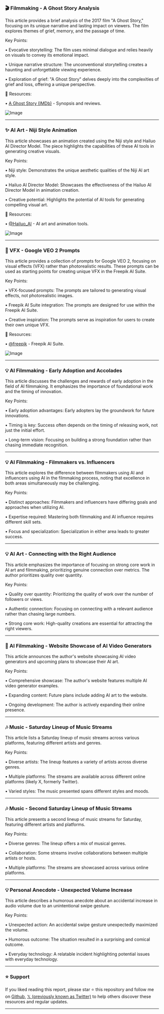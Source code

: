 ### 🎬 Filmmaking -  A Ghost Story Analysis

This article provides a brief analysis of the 2017 film "A Ghost Story," focusing on its unique narrative and lasting impact on viewers.  The film explores themes of grief, memory, and the passage of time.

Key Points:

• Evocative storytelling: The film uses minimal dialogue and relies heavily on visuals to convey its emotional impact.


• Unique narrative structure:  The unconventional storytelling creates a haunting and unforgettable viewing experience.


• Exploration of grief: "A Ghost Story" delves deeply into the complexities of grief and loss, offering a unique perspective.


🔗 Resources:

• [A Ghost Story (IMDb)](https://www.imdb.com/title/tt5776466/) - Synopsis and reviews.

![Image](https://pbs.twimg.com/ext_tw_video_thumb/1893598606147428353/pu/img/Vy0W27LiW6YU7Sjn.jpg)



---
### ✨ AI Art - Niji Style Animation

This article showcases an animation created using the Niji style and Hailuo AI Director Model.  The piece highlights the capabilities of these AI tools in generating creative visuals.

Key Points:

• Niji style: Demonstrates the unique aesthetic qualities of the Niji AI art style.


• Hailuo AI Director Model: Showcases the effectiveness of the Hailuo AI Director Model in animation creation.


• Creative potential: Highlights the potential of AI tools for generating compelling visual art.


🔗 Resources:

• [@Hailuo_AI](https://twitter.com/Hailuo_AI) -  AI art and animation tools.

![Image](https://pbs.twimg.com/ext_tw_video_thumb/1893598606147428353/pu/img/Vy0W27LiW6YU7Sjn.jpg)


---
### 🚀 VFX - Google VEO 2 Prompts

This article provides a collection of prompts for Google VEO 2, focusing on visual effects (VFX) rather than photorealistic results.  These prompts can be used as starting points for creating unique VFX in the Freepik AI Suite.

Key Points:

• VFX-focused prompts: The prompts are tailored to generating visual effects, not photorealistic images.


• Freepik AI Suite integration: The prompts are designed for use within the Freepik AI Suite.


• Creative inspiration: The prompts serve as inspiration for users to create their own unique VFX.


🔗 Resources:

• [@freepik](https://twitter.com/freepik) - Freepik AI Suite.

![Image](https://pbs.twimg.com/ext_tw_video_thumb/1893394087719362561/pu/img/6ljDWu0F8EY0mLZc.jpg)


---
### 💡 AI Filmmaking - Early Adoption and Accolades

This article discusses the challenges and rewards of early adoption in the field of AI filmmaking. It emphasizes the importance of foundational work and the timing of innovation.

Key Points:

• Early adoption advantages:  Early adopters lay the groundwork for future innovations.


• Timing is key: Success often depends on the timing of releasing work, not just the initial effort.


• Long-term vision: Focusing on building a strong foundation rather than chasing immediate recognition.


---
### 💡 AI Filmmaking - Filmmakers vs. Influencers

This article explores the difference between filmmakers using AI and influencers using AI in the filmmaking process, noting that excellence in both areas simultaneously may be challenging.

Key Points:

• Distinct approaches: Filmmakers and influencers have differing goals and approaches when utilizing AI.


• Expertise required: Mastering both filmmaking and AI influence requires different skill sets.


• Focus and specialization: Specialization in either area leads to greater success.


---
### 💡 AI Art - Connecting with the Right Audience

This article emphasizes the importance of focusing on strong core work in AI art and filmmaking, prioritizing genuine connection over metrics.  The author prioritizes quality over quantity.

Key Points:

• Quality over quantity: Prioritizing the quality of work over the number of followers or views.


• Authentic connection:  Focusing on connecting with a relevant audience rather than chasing large numbers.


• Strong core work:  High-quality creations are essential for attracting the right viewers.


---
### 🚀 AI Filmmaking - Website Showcase of AI Video Generators

This article announces the author's website showcasing AI video generators and upcoming plans to showcase their AI art.

Key Points:

• Comprehensive showcase:  The author's website features multiple AI video generator examples.


• Expanding content: Future plans include adding AI art to the website.


• Ongoing development: The author is actively expanding their online presence.


---
### 🎶 Music - Saturday Lineup of Music Streams

This article lists a Saturday lineup of music streams across various platforms, featuring different artists and genres.

Key Points:

• Diverse artists: The lineup features a variety of artists across diverse genres.


• Multiple platforms: The streams are available across different online platforms (likely X, formerly Twitter).


• Varied styles: The music presented spans different styles and moods.


---
### 🎶 Music - Second Saturday Lineup of Music Streams

This article presents a second lineup of music streams for Saturday, featuring different artists and platforms.

Key Points:

• Diverse genres: The lineup offers a mix of musical genres.


• Collaboration: Some streams involve collaborations between multiple artists or hosts.


• Multiple platforms: The streams are showcased across various online platforms.


---
### 💡 Personal Anecdote - Unexpected Volume Increase

This article describes a humorous anecdote about an accidental increase in audio volume due to an unintentional swipe gesture.

Key Points:

• Unexpected action:  An accidental swipe gesture unexpectedly maximized the volume.


• Humorous outcome: The situation resulted in a surprising and comical outcome.


• Everyday technology:  A relatable incident highlighting potential issues with everyday technology.


---

### ⭐️ Support

If you liked reading this report, please star ⭐️ this repository and follow me on [Github](https://github.com/Drix10), [𝕏 (previously known as Twitter)](https://x.com/DRIX_10_) to help others discover these resources and regular updates.

---